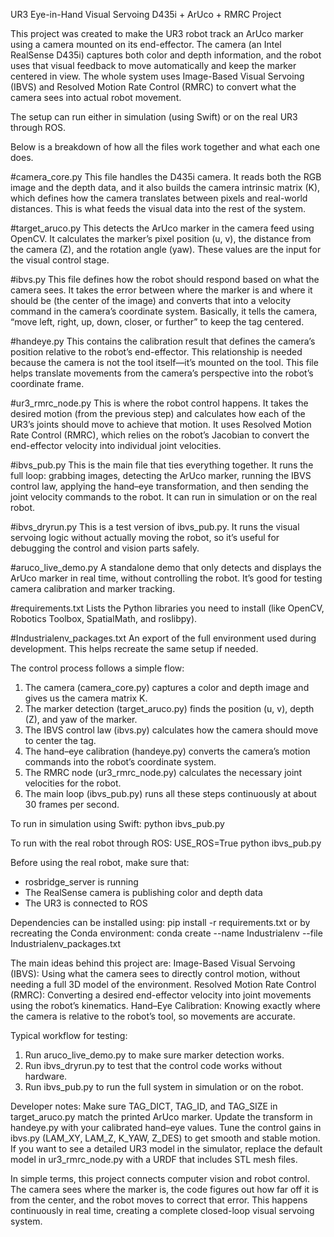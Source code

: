 UR3 Eye-in-Hand Visual Servoing
D435i + ArUco + RMRC Project

This project was created to make the UR3 robot track an ArUco marker using a camera mounted on its end-effector. The camera (an Intel RealSense D435i) captures both color and depth information, and the robot uses that visual feedback to move automatically and keep the marker centered in view. The whole system uses Image-Based Visual Servoing (IBVS) and Resolved Motion Rate Control (RMRC) to convert what the camera sees into actual robot movement.

The setup can run either in simulation (using Swift) or on the real UR3 through ROS.

Below is a breakdown of how all the files work together and what each one does.

#camera_core.py
This file handles the D435i camera. It reads both the RGB image and the depth data, and it also builds the camera intrinsic matrix (K), which defines how the camera translates between pixels and real-world distances. This is what feeds the visual data into the rest of the system.

#target_aruco.py
This detects the ArUco marker in the camera feed using OpenCV. It calculates the marker’s pixel position (u, v), the distance from the camera (Z), and the rotation angle (yaw). These values are the input for the visual control stage.

#ibvs.py
This file defines how the robot should respond based on what the camera sees. It takes the error between where the marker is and where it should be (the center of the image) and converts that into a velocity command in the camera’s coordinate system. Basically, it tells the camera, “move left, right, up, down, closer, or further” to keep the tag centered.

#handeye.py
This contains the calibration result that defines the camera’s position relative to the robot’s end-effector. This relationship is needed because the camera is not the tool itself—it’s mounted on the tool. This file helps translate movements from the camera’s perspective into the robot’s coordinate frame.

#ur3_rmrc_node.py
This is where the robot control happens. It takes the desired motion (from the previous step) and calculates how each of the UR3’s joints should move to achieve that motion. It uses Resolved Motion Rate Control (RMRC), which relies on the robot’s Jacobian to convert the end-effector velocity into individual joint velocities.

#ibvs_pub.py
This is the main file that ties everything together. It runs the full loop: grabbing images, detecting the ArUco marker, running the IBVS control law, applying the hand–eye transformation, and then sending the joint velocity commands to the robot. It can run in simulation or on the real robot.

#ibvs_dryrun.py
This is a test version of ibvs_pub.py. It runs the visual servoing logic without actually moving the robot, so it’s useful for debugging the control and vision parts safely.

#aruco_live_demo.py
A standalone demo that only detects and displays the ArUco marker in real time, without controlling the robot. It’s good for testing camera calibration and marker tracking.

#requirements.txt
Lists the Python libraries you need to install (like OpenCV, Robotics Toolbox, SpatialMath, and roslibpy).

#Industrialenv_packages.txt
An export of the full environment used during development. This helps recreate the same setup if needed.

The control process follows a simple flow:

1. The camera (camera_core.py) captures a color and depth image and gives us the camera matrix K.
2. The marker detection (target_aruco.py) finds the position (u, v), depth (Z), and yaw of the marker.
3. The IBVS control law (ibvs.py) calculates how the camera should move to center the tag.
4. The hand–eye calibration (handeye.py) converts the camera’s motion commands into the robot’s coordinate system.
5. The RMRC node (ur3_rmrc_node.py) calculates the necessary joint velocities for the robot.
6. The main loop (ibvs_pub.py) runs all these steps continuously at about 30 frames per second.

To run in simulation using Swift:
python ibvs_pub.py

To run with the real robot through ROS:
USE_ROS=True python ibvs_pub.py

Before using the real robot, make sure that:

* rosbridge_server is running
* The RealSense camera is publishing color and depth data
* The UR3 is connected to ROS

Dependencies can be installed using:
pip install -r requirements.txt
or by recreating the Conda environment:
conda create --name Industrialenv --file Industrialenv_packages.txt

The main ideas behind this project are:
Image-Based Visual Servoing (IBVS): Using what the camera sees to directly control motion, without needing a full 3D model of the environment.
Resolved Motion Rate Control (RMRC): Converting a desired end-effector velocity into joint movements using the robot’s kinematics.
Hand–Eye Calibration: Knowing exactly where the camera is relative to the robot’s tool, so movements are accurate.

Typical workflow for testing:

1. Run aruco_live_demo.py to make sure marker detection works.
2. Run ibvs_dryrun.py to test that the control code works without hardware.
3. Run ibvs_pub.py to run the full system in simulation or on the robot.

Developer notes:
Make sure TAG_DICT, TAG_ID, and TAG_SIZE in target_aruco.py match the printed ArUco marker.
Update the transform in handeye.py with your calibrated hand–eye values.
Tune the control gains in ibvs.py (LAM_XY, LAM_Z, K_YAW, Z_DES) to get smooth and stable motion.
If you want to see a detailed UR3 model in the simulator, replace the default model in ur3_rmrc_node.py with a URDF that includes STL mesh files.

In simple terms, this project connects computer vision and robot control. The camera sees where the marker is, the code figures out how far off it is from the center, and the robot moves to correct that error. This happens continuously in real time, creating a complete closed-loop visual servoing system.
